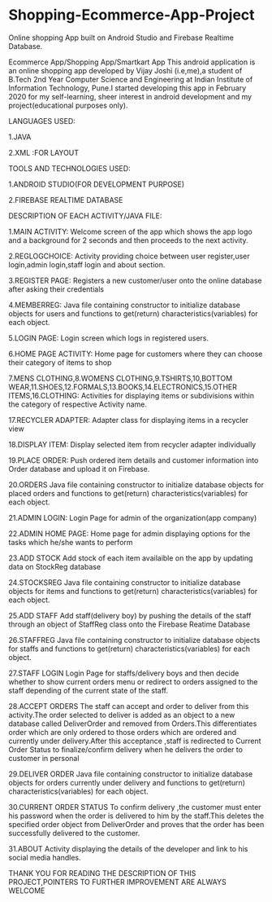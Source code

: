 # Shopping-Ecommerce-App-Project
Online shopping App built on Android Studio and Firebase Realtime Database.


Ecommerce App/Shopping App/Smartkart App
This android application is an online shopping app developed by Vijay Joshi (i.e,me),a student of B.Tech 2nd Year Computer Science and Engineering at Indian Institute of Information Technology, Pune.I started developing this app in February 2020 for my self-learning, sheer interest in android development and my project(educational purposes only).



LANGUAGES USED:



1.JAVA


2.XML :FOR LAYOUT

                                                                         
                                                                         
TOOLS AND TECHNOLOGIES USED:



1.ANDROID STUDIO(FOR DEVELOPMENT PURPOSE)


2.FIREBASE REALTIME DATABASE

                                                                   
                                                                   
DESCRIPTION OF EACH ACTIVITY/JAVA FILE:



1.MAIN ACTIVITY:
Welcome screen of the app which shows the app logo and a background for 2 seconds and then proceeds to the next activity.


2.REGLOGCHOICE:
Activity providing choice between user register,user login,admin login,staff login and about section.


3.REGISTER PAGE:
Registers a new customer/user onto the online database after asking their credentials


4.MEMBERREG:
Java file containing constructor to initialize database objects for users and functions to get(return) characteristics(variables) for each object.


5.LOGIN PAGE:
Login screen which logs in registered users.


6.HOME PAGE ACTIVITY:
Home page for customers where they can choose their category of items to shop


7.MENS CLOTHING,8.WOMENS CLOTHING,9.TSHIRTS,10,BOTTOM WEAR,11.SHOES,12.FORMALS,13.BOOKS,14.ELECTRONICS,15.OTHER ITEMS,16.CLOTHING:
Activities for displaying items or subdivisions within the category of respective Activity name.


17.RECYCLER ADAPTER:
Adapter class for displaying items in a recycler view


18.DISPLAY ITEM:
Display selected item from recycler adapter individually


19.PLACE ORDER:
Push ordered item details and customer information into Order database and upload it on Firebase.


20.ORDERS
Java file containing constructor to initialize database objects for placed orders and functions to get(return) characteristics(variables) for each object.


21.ADMIN LOGIN:
Login Page for admin of the organization(app company)


22.ADMIN HOME PAGE:
Home page for admin displaying options for the tasks which he/she wants to perform


23.ADD STOCK
Add stock of each item availaible on the app by updating data on StockReg database


24.STOCKSREG
Java file containing constructor to initialize database objects for items and functions to get(return) characteristics(variables) for each object.


25.ADD STAFF
Add staff(delivery boy) by pushing the details of the staff through an object of StaffReg class onto the Firebase Reatime Database


26.STAFFREG
Java file containing constructor to initialize database objects for staffs and functions to get(return) characteristics(variables) for each object.


27.STAFF LOGIN
Login Page for staffs/delivery boys and then decide whether to show current orders menu or redirect to orders assigned to the staff depending of the current state of the staff.


28.ACCEPT ORDERS
The staff can accept and order to deliver from this activity.The order selected to deliver is added as an object to a new database called DeliverOrder and removed from Orders.This differentiates order which are only ordered to those orders which are ordered and currently under delivery.After this acceptance ,staff is redirected to Current Order Status to finalize/confirm delivery when he delivers the order to customer in personal


29.DELIVER ORDER
Java file containing constructor to initialize database objects for orders currently under delivery and functions to get(return) characteristics(variables) for each object.

30.CURRENT ORDER STATUS
To confirm delivery ,the customer must enter his password when the order is delivered to him by the staff.This deletes the specified order object from DeliverOrder and proves that the order has been successfully delivered to the customer.


31.ABOUT
Activity displaying the details of the developer and link to his social media handles.



THANK YOU FOR READING THE DESCRIPTION OF THIS PROJECT,POINTERS TO FURTHER IMPROVEMENT ARE ALWAYS WELCOME


